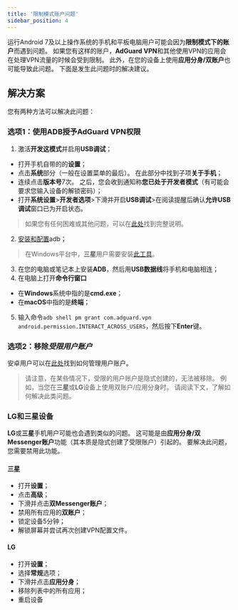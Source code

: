 ```yaml
---
title: '限制模式账户问题'
sidebar_position: 4
---
```


运行Android 7及以上操作系统的手机和平板电脑用户可能会因为**限制模式下的账户**而遇到问题。 如果您有这样的账户，**AdGuard VPN**和其他使用VPN的应用会在处理VPN流量的时候会受到限制。 此外，在您的设备上使用**应用分身/双账户**也可能导致此问题。 下面是发生此问题时的解决建议。

## 解决方案

您有两种方法可以解决此问题：

### 选项1：使用ADB授予AdGuard VPN权限

1. 激活**开发这模式**并启用**USB调试**；
- 打开手机自带的的**设置**；
- 点击**系统**部分（一般在设置菜单的最后）。 在此部分中找到子项**关于手机**；
- 连续点击**版本号**7次。 之后，您会收到通知称**您已处于开发者模式**（有可能会要求您输入设备的解锁密码）；
- 打开**系统设置**>**开发者选项**>下滑并开启**USB调试**>在阅读提醒后确认**允许USB调试**窗口已为开启状态。

> 如果您有任何困难或其他问题，可以在[此处](https://developer.android.com/studio/debug/dev-options)找到完整说明。

2. [安装和配置](https://www.xda-developers.com/install-adb-windows-macos-linux/)adb；
> 在Windows平台中，**三星**用户需要安装[此工具](https://developer.samsung.com/mobile/android-usb-driver.html)。

3. 在您的电脑或笔记本上安装**ADB**，然后用**USB数据线**将手机和电脑相连；
4. 在电脑上打开**命令行窗口**
- 在**Windows**系统中指的是**cmd.exe**；
- 在**macOS**中指的是**终端**；
5. 输入命令`adb shell pm grant com.adguard.vpn android.permission.INTERACT_ACROSS_USERS`，然后按下**Enter**键。

### 选项2：移除*受限用户账户*

安卓用户可以在[此处](https://support.google.com/a/answer/6223444?hl=en)找到如何管理用户账户。

> 请注意，在某些情况下，受限的用户账户是隐式创建的，无法被移除。 例如，当您在**三星**或**LG**设备上使用双账户/应用分身时。 请阅读下文，了解如何解决此类问题。

### LG和三星设备

**LG**或**三星**手机用户可能也会遇到类似的问题。 这可能是由**应用分身/双Messenger账户**功能（其本质是隐式创建了受限账户）引起的。 要解决此问题，您需要禁用此功能。

#### 三星

- 打开**设置**；
- 点击**高级**；
- 下滑并点击**双Messenger账户**；
- 禁用所有应用的**双账户**；
- 锁定设备5分钟；
- 解锁屏幕并尝试再次创建VPN配置文件。

#### LG

- 打开**设置**；
- 选择**常规**选项；
- 下滑并点击**应用分身**；
- 移除列表中的所有应用；
- 重启设备